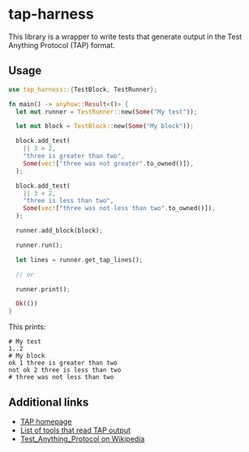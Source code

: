 # tap-harness

This library is a wrapper to write tests that generate output in the Test Anything Protocol (TAP) format.

## Usage

```rust
use tap_harness::{TestBlock, TestRunner};

fn main() -> anyhow::Result<()> {
  let mut runner = TestRunner::new(Some("My test"));

  let mut block = TestBlock::new(Some("My block"));

  block.add_test(
    || 3 > 2,
    "three is greater than two",
    Some(vec!["three was not greater".to_owned()]),
  );

  block.add_test(
    || 3 < 2,
    "three is less than two",
    Some(vec!["three was not less than two".to_owned()]),
  );

  runner.add_block(block);

  runner.run();

  let lines = runner.get_tap_lines();

  // or

  runner.print();

  Ok(())
}
```

This prints:

```console
# My test
1..2
# My block
ok 1 three is greater than two
not ok 2 three is less than two
# three was not less than two
```

## Additional links

- [TAP homepage](https://testanything.org)
- [List of tools that read TAP output](https://testanything.org/consumers.html)
- [Test_Anything_Protocol on Wikipedia](https://en.wikipedia.org/wiki/Test_Anything_Protocol)
